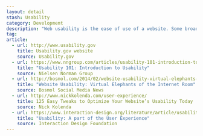 ```yaml
---
layout: detail
stash: Usability
category: Development
description: "Web usability is the ease of use of a website. Some broad goals of usability are the presentation of information and choices in a clear and concise way, a lack of ambiguity and the placement of important items in appropriate areas."
tag:
article:
  - url: http://www.usability.gov
    title: Usability.gov website
    source: Usability.gov
  - url: https://www.nngroup.com/articles/usability-101-introduction-to-usability/
    title: "Usability 101: Introduction to Usability"
    source: Nielsen Norman Group
  - url: http://bosmol.com/2014/02/website-usability-virtual-elephants-of-the-internet-room.html
    title: "Website Usability: Virtual Elephants of the Internet Room"
    source: Bosmol Social Media News
  - url: http://www.nickkolenda.com/user-experience/
    title: 125 Easy Tweaks to Optimize Your Website’s Usability Today
    source: Nick Kolenda
  - url: https://www.interaction-design.org/literature/article/usability-a-part-of-the-user-experience
    title: "Usability: A part of the User Experience"
    source: Interaction Design Foundation
---
```


